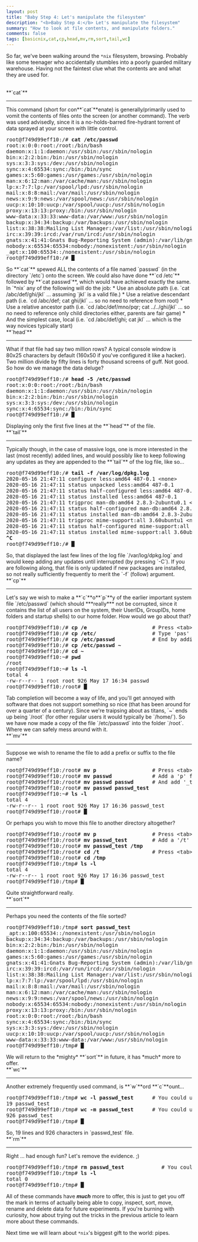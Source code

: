 ```yaml
---
layout: post
title: "Baby Step 4: Let's manipulate the filesystem"
description: "<b>Baby Step 4:</b> Let's manipulate the filesystem"
summary: "How to look at file contents, and manipulate folders."
comments: false
tags: [basicnix,cat,cp,head,mv,rm,sort,tail,wc]
---
```


So far, we've been walking around the `*nix` filesystem, browsing. Probably like some teenager who accidentally stumbles into a poorly guarded military warehouse. Having not the faintest clue what the contents are and what they are used for.

<br />
**`cat`**
<hr />
This command (short for con**`cat`**enate) is generally/primarily used to vomit the contents of files onto the screen (or another command). The verb was used advisedly, since it is a no-holds-barred fire-hydrant torrent of data sprayed at your screen with little control.
<pre>
root@f749d99eff10:/# <b>cat /etc/passwd</b>
root:x:0:0:root:/root:/bin/bash
daemon:x:1:1:daemon:/usr/sbin:/usr/sbin/nologin
bin:x:2:2:bin:/bin:/usr/sbin/nologin
sys:x:3:3:sys:/dev:/usr/sbin/nologin
sync:x:4:65534:sync:/bin:/bin/sync
games:x:5:60:games:/usr/games:/usr/sbin/nologin
man:x:6:12:man:/var/cache/man:/usr/sbin/nologin
lp:x:7:7:lp:/var/spool/lpd:/usr/sbin/nologin
mail:x:8:8:mail:/var/mail:/usr/sbin/nologin
news:x:9:9:news:/var/spool/news:/usr/sbin/nologin
uucp:x:10:10:uucp:/var/spool/uucp:/usr/sbin/nologin
proxy:x:13:13:proxy:/bin:/usr/sbin/nologin
www-data:x:33:33:www-data:/var/www:/usr/sbin/nologin
backup:x:34:34:backup:/var/backups:/usr/sbin/nologin
list:x:38:38:Mailing List Manager:/var/list:/usr/sbin/nologin
irc:x:39:39:ircd:/var/run/ircd:/usr/sbin/nologin
gnats:x:41:41:Gnats Bug-Reporting System (admin):/var/lib/gnats:/usr/sbin/nologin
nobody:x:65534:65534:nobody:/nonexistent:/usr/sbin/nologin
_apt:x:100:65534::/nonexistent:/usr/sbin/nologin
root@f749d99eff10:/# <b>&block;</b>
</pre>
So **`cat`** spewed ALL the contents of a file named `passwd` (in the directory `/etc`) onto the screen. We could also have done **`cd /etc`** followed by **`cat passwd`**, which would have achieved exactly the same. In `*nix` any of the following will do the job:
* Use an absolute path (i.e. `cat /abc/def/ghi/jkl` ... assuming `jkl` is a valid file.)
* Use a relative descendant path (i.e. `cd /abc/def; cat ghi/jkl` ... so no need to reference from root)
* Use a relative ancestor path (i.e. `cd /abc/def/mno/pqr; cat ../../ghi/jkl` ... so no need to reference only child directories either, parents are fair game)
* And the simplest case, local (i.e. `cd /abc/def/ghi; cat jkl` ... which is the way novices typically start)

<br />
**`head`**
<hr />
What if that file had say two million rows? A typical console window is 80x25 characters by default (160x50 if you've configured it like a hacker). Two million divide by fifty lines is forty thousand screens of guff. Not good. So how do we manage the data deluge?
<pre>
root@f749d99eff10:/# <b>head -5 /etc/passwd</b>
root:x:0:0:root:/root:/bin/bash
daemon:x:1:1:daemon:/usr/sbin:/usr/sbin/nologin
bin:x:2:2:bin:/bin:/usr/sbin/nologin
sys:x:3:3:sys:/dev:/usr/sbin/nologin
sync:x:4:65534:sync:/bin:/bin/sync
root@f749d99eff10:/# <b>&block;</b>
</pre>
Displaying only the first five lines at the **`head`** of the file.

<br />
**`tail`**
<hr />
Typically though, in the case of massive logs, one is more interested in the last (most recently) added lines, and would possibly like to keep following any updates as they are appended to the **`tail`** of the log file, like so...
<pre>
root@f749d99eff10:/# <b>tail -f /var/log/dpkg.log</b>
2020-05-16 21:47:11 configure less:amd64 487-0.1 &lt;none&gt;
2020-05-16 21:47:11 status unpacked less:amd64 487-0.1
2020-05-16 21:47:11 status half-configured less:amd64 487-0.1
2020-05-16 21:47:11 status installed less:amd64 487-0.1
2020-05-16 21:47:11 trigproc man-db:amd64 2.8.3-2ubuntu0.1 &lt;none&gt;
2020-05-16 21:47:11 status half-configured man-db:amd64 2.8.3-2ubuntu0.1
2020-05-16 21:47:11 status installed man-db:amd64 2.8.3-2ubuntu0.1
2020-05-16 21:47:11 trigproc mime-support:all 3.60ubuntu1 &lt;none&gt;
2020-05-16 21:47:11 status half-configured mime-support:all 3.60ubuntu1
2020-05-16 21:47:11 status installed mime-support:all 3.60ubuntu1
<b>^C</b>
root@f749d99eff10:/# <b>&block;</b>
</pre>
So, that displayed the last few lines of the log file `/var/log/dpkg.log` and would keep adding any updates until interrupted (by pressing `<Ctrl>-C`). If you are following along, that file is only updated if new packages are installed, so not really sufficiently frequently to merit the `-f` (follow) argument.

<br />
**`cp`**
<hr />
Let's say we wish to make a **`c`**o**`p`**y of the earlier important system file `/etc/passwd` (which should ***really*** not be corrupted, since it contains the list of all users on the system, their UserIDs, GroupIDs, home folders and startup shells) to our home folder. How would we go about that?
<pre>
root@f749d99eff10:/# <b>cp /e</b>                     # Press &lt;tab&gt; to complete to...
root@f749d99eff10:/# <b>cp /etc/</b>                  # Type 'pas' and press &lt;tab&gt; to complete to...
root@f749d99eff10:/# <b>cp /etc/passwd</b>            # End by adding &lt;space&gt;~
root@f749d99eff10:/# <b>cp /etc/passwd ~</b>
root@f749d99eff10:/# <b>cd ~</b>
root@f749d99eff10:~# <b>pwd</b>
/root
root@f749d99eff10:~# <b>ls -l</b>
total 4
-rw-r--r-- 1 root root 926 May 17 16:34 passwd
root@f749d99eff10:/root# <b>&block;</b>
</pre>
Tab completion will become a way of life, and you'll get annoyed with software that does not support something so nice (that has been around for over a quarter of a century).
Since we're traipsing about as titans, `~` ends up being `/root` (for other regular users it would typically be `/home/<username>`). So we have now made a copy of the file `/etc/passwd` into the folder `/root`. Where we can safely mess around with it.

<br />
**`mv`**
<hr />
Suppose we wish to rename the file to add a prefix or suffix to the file name?
<pre>
root@f749d99eff10:/root# <b>mv p</b>                  # Press &lt;tab&gt; to complete to...
root@f749d99eff10:/root# <b>mv passwd</b>             # Add a 'p' followed &lt;tab&gt; to complete to...
root@f749d99eff10:/root# <b>mv passwd passwd</b>      # And add '_test' to the end, like so...
root@f749d99eff10:/root# <b>mv passwd passwd_test</b>
root@f749d99eff10:~# <b>ls -l</b>
total 4
-rw-r--r-- 1 root root 926 May 17 16:36 passwd_test
root@f749d99eff10:/root# <b>&block;</b>
</pre>
Or perhaps you wish to move this file to another directory altogether?
<pre>
root@f749d99eff10:/root# <b>mv p</b>                  # Press &lt;tab&gt; to complete to...
root@f749d99eff10:/root# <b>mv passwd_test</b>        # Add a '/t' followed &lt;tab&gt; to complete to...
root@f749d99eff10:/root# <b>mv passwd_test /tmp</b>
root@f749d99eff10:/root# <b>cd /t</b>                 # Press &lt;tab&gt; to complete to...
root@f749d99eff10:/root# <b>cd /tmp</b>
root@f749d99eff10:/tmp# <b>ls -l</b>
total 4
-rw-r--r-- 1 root root 926 May 17 16:36 passwd_test
root@f749d99eff10:/tmp# <b>&block;</b>
</pre>
Quite straightforward really.

<br />
**`sort`**
<hr />
Perhaps you need the contents of the file sorted?
<pre>
root@f749d99eff10:/tmp# <b>sort passwd_test</b>
_apt:x:100:65534::/nonexistent:/usr/sbin/nologin
backup:x:34:34:backup:/var/backups:/usr/sbin/nologin
bin:x:2:2:bin:/bin:/usr/sbin/nologin
daemon:x:1:1:daemon:/usr/sbin:/usr/sbin/nologin
games:x:5:60:games:/usr/games:/usr/sbin/nologin
gnats:x:41:41:Gnats Bug-Reporting System (admin):/var/lib/gnats:/usr/sbin/nologin
irc:x:39:39:ircd:/var/run/ircd:/usr/sbin/nologin
list:x:38:38:Mailing List Manager:/var/list:/usr/sbin/nologin
lp:x:7:7:lp:/var/spool/lpd:/usr/sbin/nologin
mail:x:8:8:mail:/var/mail:/usr/sbin/nologin
man:x:6:12:man:/var/cache/man:/usr/sbin/nologin
news:x:9:9:news:/var/spool/news:/usr/sbin/nologin
nobody:x:65534:65534:nobody:/nonexistent:/usr/sbin/nologin
proxy:x:13:13:proxy:/bin:/usr/sbin/nologin
root:x:0:0:root:/root:/bin/bash
sync:x:4:65534:sync:/bin:/bin/sync
sys:x:3:3:sys:/dev:/usr/sbin/nologin
uucp:x:10:10:uucp:/var/spool/uucp:/usr/sbin/nologin
www-data:x:33:33:www-data:/var/www:/usr/sbin/nologin
root@f749d99eff10:/tmp# <b>&block;</b>
</pre>
We will return to the *mighty* **`sort`** in future, it has *much* more to offer.

<br />
**`wc`**
<hr />
Another extremely frequently used command, is **`w`**ord **`c`**ount...
<pre>
root@f749d99eff10:/tmp# <b>wc -l passwd_test</b>      # You could use some &lt;tab&gt;-completion here?
19 passwd_test
root@f749d99eff10:/tmp# <b>wc -m passwd_test</b>      # You could use some &lt;tab&gt;-completion here?
926 passwd_test
root@f749d99eff10:/tmp# <b>&block;</b>
</pre>
So, 19 lines and 926 characters in `passwd_test` file.

<br />
**`rm`**
<hr />
Right ... had enough fun? Let's remove the evidence. ;)
<pre>
root@f749d99eff10:/tmp# <b>rm passwd_test</b>            # You could use some &lt;tab&gt;-completion here?
root@f749d99eff10:/tmp# <b>ls -l</b>
total 0
root@f749d99eff10:/tmp# <b>&block;</b>
</pre>

All of these commands have ***much*** more to offer, this is just to get you off the mark in terms of actually being able to copy, inspect, sort, move, rename and delete data for future experiments. If you're burning with curiosity, how about trying out the tricks in the previous article to learn more about these commands.

Next time we will learn about `*nix`'s biggest gift to the world: pipes.